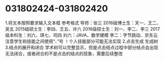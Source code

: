 # 031802424-031802420
1.将文本按照要求输入文本框
  参考格式 导师：张三
          2016级博士生：天一、王二、吴五
          2015级硕士生：李四、王五、许六
          2016级硕士生：刘一、李二、李三
          2017级本科生：刘六、琪七、司四
          刘六：JAVA、数学建模
          李二：字节跳动、京东云
  注意学生和技能之间使用“、”号
  ！个人技能部分可能无法实现
2.点击生成
  生成树
3.结点的展开和闭合
  学术树可以完整显示，但是点击结点过程中部分结点会出现无法闭合，或者闭合的不是点击的结点的现象，需要后续整改
  
